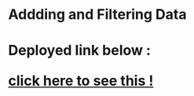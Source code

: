 <h1>Addding and Filtering Data<h1>
 <p>Deployed link below : </p>
 <a href="https://shubham1upadhyay.github.io/F2-C2/">click here to see this ! </a>
